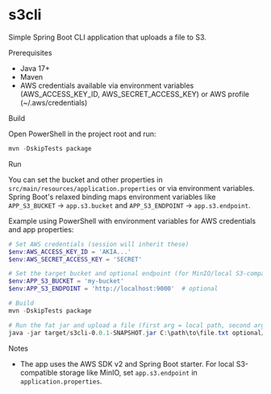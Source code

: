 # s3cli

Simple Spring Boot CLI application that uploads a file to S3.

Prerequisites
- Java 17+
- Maven
- AWS credentials available via environment variables (AWS_ACCESS_KEY_ID, AWS_SECRET_ACCESS_KEY) or AWS profile (~/.aws/credentials)

Build

Open PowerShell in the project root and run:

```powershell
mvn -DskipTests package
```

Run

You can set the bucket and other properties in `src/main/resources/application.properties` or via environment variables. Spring Boot's relaxed binding maps environment variables like `APP_S3_BUCKET` -> `app.s3.bucket` and `APP_S3_ENDPOINT` -> `app.s3.endpoint`.

Example using PowerShell with environment variables for AWS credentials and app properties:

```powershell
# Set AWS credentials (session will inherit these)
$env:AWS_ACCESS_KEY_ID = 'AKIA...'
$env:AWS_SECRET_ACCESS_KEY = 'SECRET'

# Set the target bucket and optional endpoint (for MinIO/local S3-compatible)
$env:APP_S3_BUCKET = 'my-bucket'
$env:APP_S3_ENDPOINT = 'http://localhost:9000'  # optional

# Build
mvn -DskipTests package

# Run the fat jar and upload a file (first arg = local path, second arg optional = s3 key)
java -jar target/s3cli-0.0.1-SNAPSHOT.jar C:\path\to\file.txt optional/s3/key.txt
```

Notes
- The app uses the AWS SDK v2 and Spring Boot starter. For local S3-compatible storage like MinIO, set `app.s3.endpoint` in `application.properties`.
